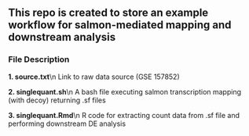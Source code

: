 ## This repo is created to store an example workflow for salmon-mediated mapping and downstream analysis 


### File Description 

**1. source.txt**\n
Link to raw data source (GSE 157852)

**2. singlequant.sh**\n 
A bash file executing salmon transcription mapping (with decoy) returning .sf files 

**3. singlequant.Rmd**\n
R code for extracting count data from .sf file and performing downstream DE analysis


